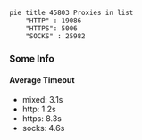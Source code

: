 
```mermaid
pie title 45803 Proxies in list
    "HTTP" : 19086
    "HTTPS": 5006
    "SOCKS" : 25982
```

### Some Info
#### Average Timeout

- mixed: 3.1s
- http: 1.2s
- https: 8.3s
- socks: 4.6s